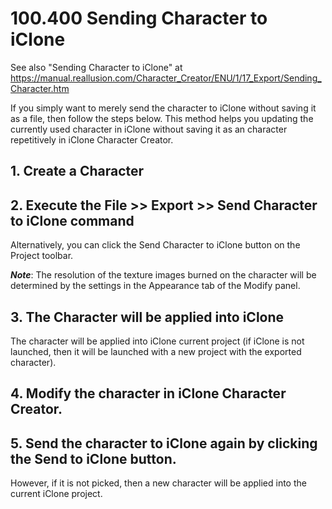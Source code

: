 
# 100.400 Sending Character to iClone

See also "Sending Character to iClone" at https://manual.reallusion.com/Character_Creator/ENU/1/17_Export/Sending_Character.htm

If you simply want to merely send the character to iClone without saving it as a file, then follow the steps below. This method helps you updating the currently used character in iClone without saving it as an character repetitively in iClone Character Creator.

## 1. Create a Character


## 2. Execute the File >> Export >> Send Character to iClone command

Alternatively, you can click the Send Character to iClone button on the Project toolbar.

***Note***: 
The resolution of the texture images burned on the character will be determined by the settings in the Appearance tab of the Modify panel.

## 3. The Character will be applied into iClone

The character will be applied into iClone current project (if iClone is not launched, then it will be launched with a new project with the exported character).

## 4. Modify the character in iClone Character Creator.


## 5. Send the character to iClone again by clicking the Send to iClone button.

However, if it is not picked, then a new character will be applied into the current iClone project.



